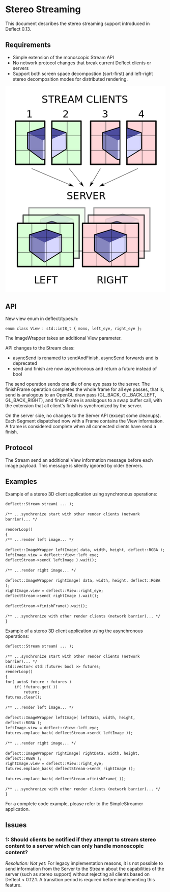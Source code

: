 Stereo Streaming
============

This document describes the stereo streaming support introduced in Deflect 0.13.

## Requirements

* Simple extension of the monoscopic Stream API
* No network protocol changes that break current Deflect clients or servers
* Support both screen space decompostion (sort-first) and left-right stereo
  decomposition modes for distributed rendering.

![Stereo streaming overview](stereo.png)

## API

New view enum in deflect/types.h:

    enum class View : std::int8_t { mono, left_eye, right_eye };

The ImageWrapper takes an additional View parameter.

API changes to the Stream class:
* asyncSend is renamed to sendAndFinish, asyncSend forwards and is deprecated
* send and finish are now asynchronous and return a future instead of bool

The send operation sends one tile of one eye pass to the server. The finishFrame
operation completes the whole frame for all eye passes, that is, send is
analogous to an OpenGL draw pass (GL_BACK, GL_BACK_LEFT, GL_BACK_RIGHT), and
finishFrame is analogous to a swap buffer call, with the extension that all
client's finish is synchronized by the server.

On the server side, no changes to the Server API (except some cleanups). Each
Segment dispatched now with a Frame contains the View information. A frame is
considered complete when all connected clients have send a finish.


## Protocol

The Stream send an additional View information message before each image
payload. This message is silently ignored by older Servers.

## Examples

Example of a stereo 3D client application using synchronous operations:

    deflect::Stream stream( ... );

    /** ...synchronize start with other render clients (network barrier)... */

    renderLoop()
    {
    /** ...render left image... */

    deflect::ImageWrapper leftImage( data, width, height, deflect::RGBA );
    leftImage.view = deflect::View::left_eye;
    deflectStream->send( leftImage ).wait();

    /** ...render right image... */

    deflect::ImageWrapper rightImage( data, width, height, deflect::RGBA );
    rightImage.view = deflect::View::right_eye;
    deflectStream->send( rightImage ).wait();

    deflectStream->finishFrame().wait();

    /** ...synchronize with other render clients (network barrier)... */
    }

Example of a stereo 3D client application using the asynchronous operations:

    deflect::Stream stream( ... );

    /** ...synchronize start with other render clients (network barrier)... */
    std::vector< std::future< bool >> futures;
    renderLoop()
    {
    for( auto& future : futures )
        if( !future.get( ))
            return;
    futures.clear();

    /** ...render left image... */

    deflect::ImageWrapper leftImage( leftData, width, height, deflect::RGBA );
    leftImage.view = deflect::View::left_eye;
    futures.emplace_back( deflectStream->send( leftImage ));

    /** ...render right image... */

    deflect::ImageWrapper rightImage( rightData, width, height, deflect::RGBA );
    rightImage.view = deflect::View::right_eye;
    futures.emplace_back( deflectStream->send( rightImage ));

    futures.emplace_back( deflectStream->finishFrame( ));

    /** ...synchronize with other render clients (network barrier)... */
    }

For a complete code example, please refer to the SimpleStreamer application.

## Issues

### 1: Should clients be notified if they attempt to stream stereo content to a server which can only handle monoscopic content?

_Resolution: Not yet:_
For legacy implementation reasons, it is not possible to
send information from the Server to the Stream about the capabilities of the
server (such as stereo support) without rejecting all clients based on Deflect
< 0.12.1. A transition period is required before implementing this feature.
